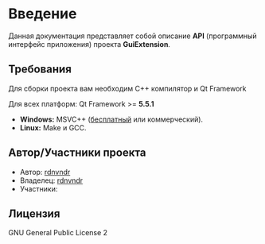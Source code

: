 # Введение

Данная документация представляет собой описание **API** (программный интерфейс 
приложения) проекта **GuiExtension**.

Требования
------------------------------------------------------------------------------
Для сборки проекта вам необходим С++ компилятор и Qt Framework

Для всех платформ: Qt Framework >= **5.5.1**

+ **Windows:** MSVC++ ([бесплатный](http://www.microsoft.com/visualstudio/en-us/products/2010-editions/visual-cpp-express) или коммерческий).
+ **Linux:** Make и GCC. 

Автор/Участники проекта
------------------------------------------------------------------------------
* Автор: [rdnvndr](https://github.com/rdnvndr)
* Владелец: [rdnvndr](https://github.com/rdnvndr) 
* Участники:

Лицензия
------------------------------------------------------------------------------
GNU General Public License 2
